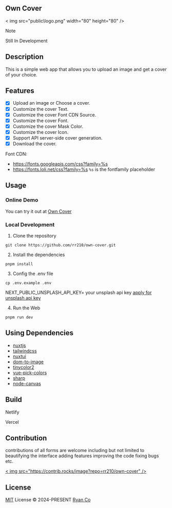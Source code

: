 ## Own Cover

< img src="public\logo.png" width="80" height="80" />

> [!NOTE]
> Still In Development

## Description
This is a simple web app that allows you to upload an image and get a cover of your choice.

## Features
- [x] Upload an image or Choose a cover.
- [x] Customize the cover Text.
- [x] Customize the cover Font CDN Source.
- [x] Customize the cover Font.
- [x] Customize the cover Mask Color.
- [x] Customize the cover Icon.
- [x] Support API server-side cover generation.
- [x] Download the cover.

Font CDN:
- https://fonts.googleapis.com/css?family=%s
- https://fonts.loli.net/css?family=%s
`%s` is the fontfamily placeholder
## Usage

### Online Demo

You can try it out at [Own Cover](https://oc.mr90.top)

### Local Development
1. Clone the repository
```
git clone https://github.com/rr210/own-cover.git
```
2. Install the dependencies
```
pnpm install
```
3. Config the .env file
```
cp .env.example .env
```
NEXT_PUBLIC_UNSPLASH_API_KEY= your unsplash api key
[apply for unsplash api key](https://unsplash.com/)

4. Run the Web
```
pnpm run dev
```

## Using Dependencies

- [nuxtjs](https://nextjs.org/)
- [tailwindcss](https://tailwindcss.com/)
- [nuxtui](https://ui.nuxt.com/getting-started)
- [dom-to-image](https://github.com/tsayen/dom-to-image)
- [tinycolor2](https://github.com/bgrins/TinyColor)
- [vue-pick-colors](https://github.com/qiuzongyuan/vue-pick-colors)
- [sharp](https://github.com/lovell/sharp)
- [node-canvas](https://github.com/Automattic/node-canvas)

## Build
Netlify

Vercel

## Contribution

contributions of all forms are welcome including but not limited to beautifying the interface adding features improving the code fixing bugs etc.

<a href=" ">
  < img src="https://contrib.rocks/image?repo=rr210/own-cover" />
</a >

## License

[MIT](./LICENSE) License © 2024-PRESENT [Ryan Co](https://github.com/rr210)